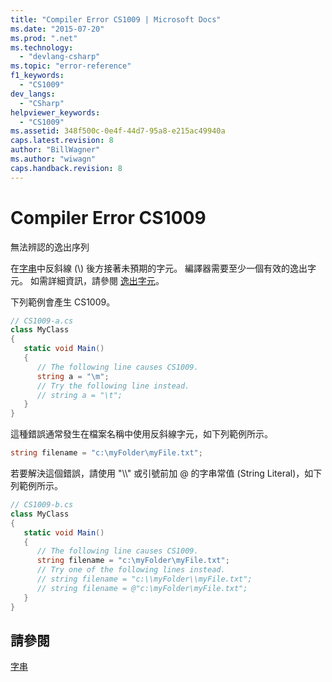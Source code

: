 ```yaml
---
title: "Compiler Error CS1009 | Microsoft Docs"
ms.date: "2015-07-20"
ms.prod: ".net"
ms.technology: 
  - "devlang-csharp"
ms.topic: "error-reference"
f1_keywords: 
  - "CS1009"
dev_langs: 
  - "CSharp"
helpviewer_keywords: 
  - "CS1009"
ms.assetid: 348f500c-0e4f-44d7-95a8-e215ac49940a
caps.latest.revision: 8
author: "BillWagner"
ms.author: "wiwagn"
caps.handback.revision: 8
---
```

# Compiler Error CS1009
無法辨認的逸出序列  
  
 在[字串](../../../csharp/language-reference/keywords/string.md)中反斜線 \(\\\) 後方接著未預期的字元。  編譯器需要至少一個有效的逸出字元。  如需詳細資訊，請參閱 [逸出字元](../Topic/Character%20Escapes%20in%20Regular%20Expressions.md)。  
  
 下列範例會產生 CS1009。  
  
```c#  
// CS1009-a.cs  
class MyClass  
{  
   static void Main()  
   {  
      // The following line causes CS1009.  
      string a = "\m";     
      // Try the following line instead.  
      // string a = "\t";  
   }  
}  
```  
  
 這種錯誤通常發生在檔案名稱中使用反斜線字元，如下列範例所示。  
  
```c#  
string filename = "c:\myFolder\myFile.txt";  
```  
  
 若要解決這個錯誤，請使用 "\\\\" 或引號前加 @ 的字串常值 \(String Literal\)，如下列範例所示。  
  
```c#  
// CS1009-b.cs  
class MyClass  
{  
   static void Main()  
   {  
      // The following line causes CS1009.  
      string filename = "c:\myFolder\myFile.txt";     
      // Try one of the following lines instead.  
      // string filename = "c:\\myFolder\\myFile.txt";  
      // string filename = @"c:\myFolder\myFile.txt";  
   }  
}  
```  
  
## 請參閱  
 [字串](../../../csharp/language-reference/keywords/string.md)
